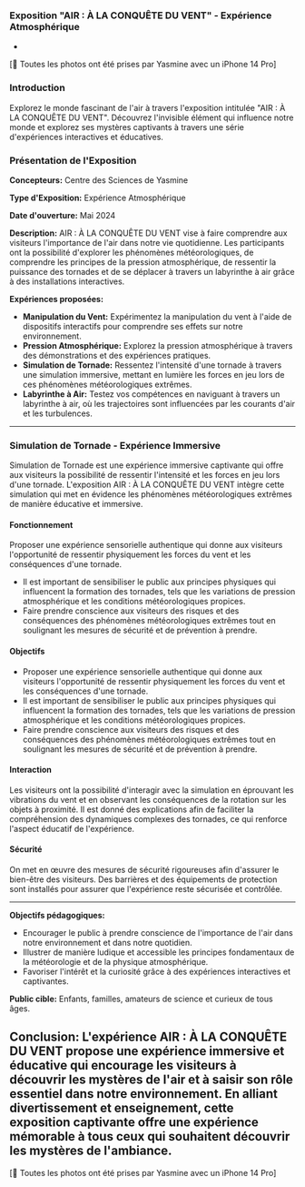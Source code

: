 ### Exposition "AIR : À LA CONQUÊTE DU VENT" - Expérience Atmosphérique

-
[📸 Toutes les photos ont été prises par Yasmine avec un iPhone 14 Pro]

### Introduction
Explorez le monde fascinant de l'air à travers l'exposition intitulée "AIR : À LA CONQUÊTE DU VENT". Découvrez l'invisible élément qui influence notre monde et explorez ses mystères captivants à travers une série d'expériences interactives et éducatives.

### Présentation de l'Exposition

**Concepteurs:** Centre des Sciences de Yasmine

**Type d'Exposition:** Expérience Atmosphérique

**Date d'ouverture:** Mai 2024

**Description:**
AIR : À LA CONQUÊTE DU VENT vise à faire comprendre aux visiteurs l'importance de l'air dans notre vie quotidienne. Les participants ont la possibilité d'explorer les phénomènes météorologiques, de comprendre les principes de la pression atmosphérique, de ressentir la puissance des tornades et de se déplacer à travers un labyrinthe à air grâce à des installations interactives.


**Expériences proposées:**
- **Manipulation du Vent:** Expérimentez la manipulation du vent à l'aide de dispositifs interactifs pour comprendre ses effets sur notre environnement.
- **Pression Atmosphérique:** Explorez la pression atmosphérique à travers des démonstrations et des expériences pratiques.
- **Simulation de Tornade:** Ressentez l'intensité d'une tornade à travers une simulation immersive, mettant en lumière les forces en jeu lors de ces phénomènes météorologiques extrêmes.
- **Labyrinthe à Air:** Testez vos compétences en naviguant à travers un labyrinthe à air, où les trajectoires sont influencées par les courants d'air et les turbulences.

---------

### Simulation de Tornade - Expérience Immersive

Simulation de Tornade est une expérience immersive captivante qui offre aux visiteurs la possibilité de ressentir l'intensité et les forces en jeu lors d'une tornade. L'exposition AIR : À LA CONQUÊTE DU VENT intègre cette simulation qui met en évidence les phénomènes météorologiques extrêmes de manière éducative et immersive.


#### Fonctionnement

Proposer une expérience sensorielle authentique qui donne aux visiteurs l'opportunité de ressentir physiquement les forces du vent et les conséquences d'une tornade.
- Il est important de sensibiliser le public aux principes physiques qui influencent la formation des tornades, tels que les variations de pression atmosphérique et les conditions météorologiques propices.
- Faire prendre conscience aux visiteurs des risques et des conséquences des phénomènes météorologiques extrêmes tout en soulignant les mesures de sécurité et de prévention à prendre.

#### Objectifs

- Proposer une expérience sensorielle authentique qui donne aux visiteurs l'opportunité de ressentir physiquement les forces du vent et les conséquences d'une tornade.
- Il est important de sensibiliser le public aux principes physiques qui influencent la formation des tornades, tels que les variations de pression atmosphérique et les conditions météorologiques propices.
- Faire prendre conscience aux visiteurs des risques et des conséquences des phénomènes météorologiques extrêmes tout en soulignant les mesures de sécurité et de prévention à prendre.

#### Interaction

Les visiteurs ont la possibilité d'interagir avec la simulation en éprouvant les vibrations du vent et en observant les conséquences de la rotation sur les objets à proximité. Il est donné des explications afin de faciliter la compréhension des dynamiques complexes des tornades, ce qui renforce l'aspect éducatif de l'expérience.

#### Sécurité

On met en œuvre des mesures de sécurité rigoureuses afin d'assurer le bien-être des visiteurs. Des barrières et des équipements de protection sont installés pour assurer que l'expérience reste sécurisée et contrôlée.

---------

**Objectifs pédagogiques:**
- Encourager le public à prendre conscience de l'importance de l'air dans notre environnement et dans notre quotidien.
- Illustrer de manière ludique et accessible les principes fondamentaux de la météorologie et de la physique atmosphérique.
- Favoriser l'intérêt et la curiosité grâce à des expériences interactives et captivantes.

**Public cible:** Enfants, familles, amateurs de science et curieux de tous âges.

**Conclusion:**
L'expérience AIR : À LA CONQUÊTE DU VENT propose une expérience immersive et éducative qui encourage les visiteurs à découvrir les mystères de l'air et à saisir son rôle essentiel dans notre environnement. En alliant divertissement et enseignement, cette exposition captivante offre une expérience mémorable à tous ceux qui souhaitent découvrir les mystères de l'ambiance.
-
[📸 Toutes les photos ont été prises par Yasmine avec un iPhone 14 Pro]




